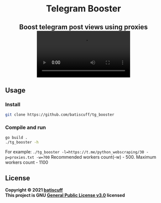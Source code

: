 <h1 align="center">Telegram Booster</h1>
<h2 align="center">Boost telegram post views using proxies
  <video src=https://github.com/batiscuff/tg_booster/blob/main/demonstrate.gif></video>
</h2>

## Usage
### Install
```sh
git clone https://github.com/batiscuff/tg_booster
```
### Compile and run
```sh
go build .
./tg_booster -h
```
For example: `./tg_booster -l=https://t.me/python_webscraping/30 -p=proxies.txt -w=700`
Recommended workers count(-w) - 500. Maximum workers count - 1100

## License
**Copyright © 2021 [batiscuff](https://github.com/batiscuff)** <br />
**This project is GNU [General Public License v3.0](https://github.com/batiscuff/tg_booster/blob/main/LICENSE) licensed**
